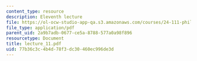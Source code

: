 ```yaml
---
content_type: resource
description: Eleventh lecture
file: https://ol-ocw-studio-app-qa.s3.amazonaws.com/courses/24-111-philosophy-of-quantum-mechanics-spring-2005/77b36c3c4b4d78f3dc30460ec996de3d_lecture_11.pdf
file_type: application/pdf
parent_uid: 2a9b7adb-0677-ce5a-8788-577a0a98f896
resourcetype: Document
title: lecture_11.pdf
uid: 77b36c3c-4b4d-78f3-dc30-460ec996de3d
---
```


